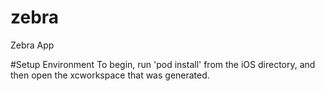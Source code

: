 # zebra
Zebra App

#Setup Environment
To begin, run 'pod install' from the iOS directory, and then open the xcworkspace that was generated.
